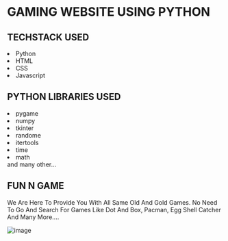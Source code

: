 # GAMING WEBSITE USING PYTHON

## TECHSTACK USED
<li>Python</li>
<li>HTML</li>
<li>CSS</li>
<li>Javascript</li>

## PYTHON LIBRARIES USED
<li>pygame</li>
<li>numpy</li>
<li>tkinter</li>
<li>randome</li>
<li>itertools</li>
<li>time</li>
<li>math</li>
and many other...

## FUN N GAME
We Are Here To Provide You With All Same Old And Gold Games. No Need To Go And Search For Games Like Dot And Box, Pacman, Egg Shell Catcher And Many More....

![image](https://user-images.githubusercontent.com/96013772/182018502-365dc06c-8814-4895-87d8-1caf5d969006.png)
